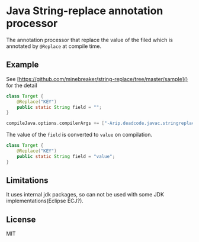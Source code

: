 # Java String-replace annotation processor

The annotation processor that replace the value of the filed which is annotated by `@Replace` at compile time.


## Example

See [https://github.com/minebreaker/string-replace/tree/master/sample]() for the detail

```java
class Target {
    @Replace("KEY")
    public static String field = "";
}
```

```gradle
compileJava.options.compilerArgs += ["-Arip.deadcode.javac.stringreplace.properties=key=value"]
```

The value of the `field` is converted to `value` on compilation.

```java
class Target {
    @Replace("KEY")
    public static String field = "value";
}
```


## Limitations

It uses internal jdk packages, so can not be used with some JDK implementations(Eclipse ECJ?).


## License

MIT
